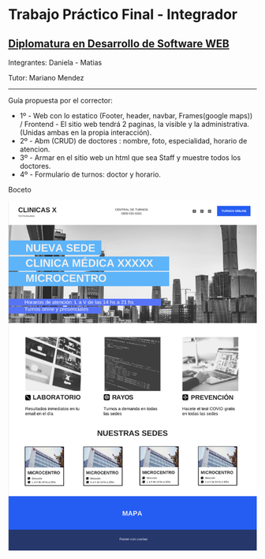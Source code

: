 # Trabajo Práctico Final - Integrador

## [Diplomatura en Desarrollo de Software WEB](https://www.cudi.ar/oferta-academica/area-diplomaturas/desarrollo-de-software/)

<!-- Front Matter -->
Integrantes: Daniela - Matias

Tutor: Mariano Mendez

---

<!-- Body -->
Guía propuesta por el corrector:
- 1º - Web con lo estatico (Footer, header, navbar, Frames(google maps)) / Frontend - El sitio web tendrá 2 paginas, la visible y la administrativa.  (Unidas ambas en la propia interacción).
- 2º - Abm (CRUD) de doctores : nombre, foto, especialidad, horario de atencion.
- 3º - Armar en el sitio web un html que sea Staff y muestre todos los doctores.
- 4º - Formulario de turnos: doctor y horario.

Boceto

![Home](./assets/sketch.png)
